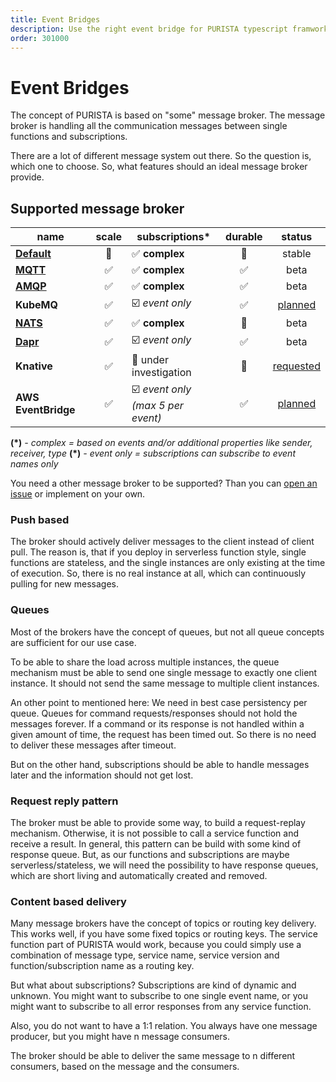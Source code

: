 ```yaml
---
title: Event Bridges
description: Use the right event bridge for PURISTA typescript framwork
order: 301000
---
```


# Event Bridges

The concept of PURISTA is based on "some" message broker. The message broker is handling all the communication messages between single functions and subscriptions.

There are a lot of different message system out there. So the question is, which one to choose. So, what features should an ideal message broker provide.

## Supported message broker

| name                                        | scale | subscriptions*                        | durable   | status   |
|---                                          |:---:    |---                                    |:---:        |:---:       |
| [__Default__](./default_event_bridge.md)  | 🚫     | ✅ __complex__                        | 🚫        | stable   |
| [__MQTT__](./mqtt.md)                     | ✅     | ✅ __complex__                        | ✅        | beta |
| [__AMQP__](./amqp.md)        | ✅     | ✅ __complex__                        | ✅        | beta |
| __KubeMQ__                | ✅     | ☑️ _event only_                        | ✅        | [planned](https://github.com/puristajs/purista/issues/64)     |
| [__NATS__](./nats.md)                     | ✅     | ✅ __complex__                        | 🚫       | beta |
| [__Dapr__](./dapr.md)                     | ✅     | ☑️ _event only_                        | ✅        | beta |
| __Knative__| ✅     | 🔎 under investigation   | 🔎        | [requested](https://github.com/puristajs/purista/issues/113)|
| __AWS EventBridge__  | ✅     | ☑️ _event only<br>(max 5 per event)_   | ✅        | [planned](https://github.com/puristajs/purista/issues/99)|

__(*)__ _- complex = based on events and/or additional properties like sender, receiver, type_
__(*)__ _- event only = subscriptions can subscribe to event names only_

You need a other message broker to be supported?
Than you can [open an issue](https://github.com/puristajs/purista/issues) or implement on your own.

### Push based

The broker should actively deliver messages to the client instead of client pull. The reason is, that if you deploy in serverless function style, single functions are stateless, and the single instances are only existing at the time of execution. So, there is no real instance at all, which can  continuously pulling for new messages.

### Queues

Most of the brokers have the concept of queues, but not all queue concepts are sufficient for our use case.

To be able to share the load across multiple instances, the queue mechanism must be able to send one single message to exactly one client instance. It should not send the same message to multiple client instances.

An other point to mentioned here:
We need in best case persistency per queue. Queues for command requests/responses should not hold the messages forever. If a command or its response is not handled within a given amount of time, the request has been timed out. So there is no need to deliver these messages after timeout.

But on the other hand, subscriptions should be able to handle messages later and the information should not get lost.

### Request reply pattern

The broker must be able to provide some way, to build a request-replay mechanism. Otherwise, it is not possible to call a service function and receive a result.
In general, this pattern can be build with some kind of response queue. But, as our functions and subscriptions are maybe serverless/stateless, we will need the possibility to have response queues, which are short living and automatically created and removed.

### Content based delivery

Many message brokers have the concept of topics or routing key delivery. This works well, if you have some fixed topics or routing keys. The service function part of PURISTA would work, because you could simply use a combination of message type, service name, service version and function/subscription name as a routing key.

But what about subscriptions? Subscriptions are kind of dynamic and unknown. You might want to subscribe to one single event name, or you might want to subscribe to all error responses from any service function.

Also, you do not want to have a 1:1 relation. You always have one message producer, but you might have n message consumers.

The broker should be able to deliver the same message to n different consumers, based on the message and the consumers.
